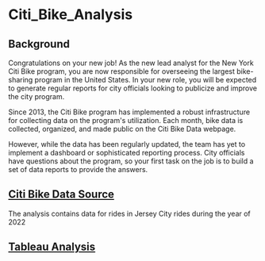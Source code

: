 # Citi_Bike_Analysis

## Background

Congratulations on your new job! As the new lead analyst for the New York Citi Bike program, you are now responsible for overseeing the largest bike-sharing program in the United States. In your new role, you will be expected to generate regular reports for city officials looking to publicize and improve the city program.

Since 2013, the Citi Bike program has implemented a robust infrastructure for collecting data on the program's utilization. Each month, bike data is collected, organized, and made public on the Citi Bike Data webpage.

However, while the data has been regularly updated, the team has yet to implement a dashboard or sophisticated reporting process. City officials have questions about the program, so your first task on the job is to build a set of data reports to provide the answers.

## [Citi Bike Data Source](https://s3.amazonaws.com/tripdata/index.html)
The analysis contains data for rides in Jersey City rides during the year of 2022

## [Tableau Analysis](https://public.tableau.com/app/profile/victor.abril.sanchez/viz/Book1_16831588491700/JCCitiBikeAnalysis?publish=yes)
